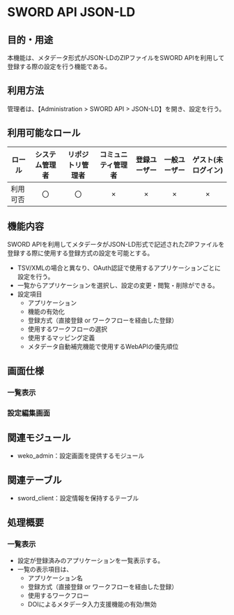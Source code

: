 # SWORD API JSON-LD

## 目的・用途

本機能は、メタデータ形式がJSON-LDのZIPファイルをSWORD APIを利用して登録する際の設定を行う機能である。

## 利用方法

管理者は、【Administration > SWORD API > JSON-LD】を開き、設定を行う。

## 利用可能なロール

|  ロール  | システム管理者 | リポジトリ管理者 | コミュニティ管理者 | 登録ユーザー | 一般ユーザー | ゲスト(未ログイン) |
| -------- | :------------: | :--------------: | :----------------: | :----------: | :----------: | :----------------: |
| 利用可否 |       〇       |        〇        |         ×         |      ×      |      ×      |        ×          |


## 機能内容

SWORD APIを利用してメタデータがJSON-LD形式で記述されたZIPファイルを登録する際に使用する登録方式の設定を可能とする。

- TSV/XMLの場合と異なり、OAuth認証で使用するアプリケーションごとに設定を行う。
- 一覧からアプリケーションを選択し、設定の変更・閲覧・削除ができる。
- 設定項目
  - アプリケーション
  - 機能の有効化
  - 登録方式（直接登録 or ワークフローを経由した登録）
  - 使用するワークフローの選択
  - 使用するマッピング定義
  - メタデータ自動補完機能で使用するWebAPIの優先順位

## 画面仕様

### 一覧表示

### 設定編集画面

## 関連モジュール

  - weko_admin：設定画面を提供するモジュール

## 関連テーブル

  - sword_client：設定情報を保持するテーブル

## 処理概要

### 一覧表示

- 設定が登録済みのアプリケーションを一覧表示する。
- 一覧の表示項目は、
  - アプリケーション名
  - 登録方式（直接登録 or ワークフローを経由した登録）
  - 使用するワークフロー
  - DOIによるメタデータ入力支援機能の有効/無効
